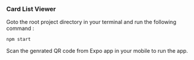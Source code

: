 ### Card List Viewer

Goto the root project directory in your terminal and run the following command :

```bash
npm start
```

Scan the genrated QR code from Expo app in your mobile to run the app.
